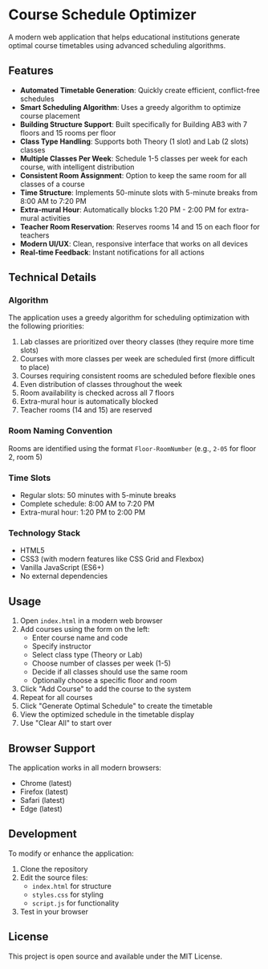 # Course Schedule Optimizer

A modern web application that helps educational institutions generate optimal course timetables using advanced scheduling algorithms.

## Features

- **Automated Timetable Generation**: Quickly create efficient, conflict-free schedules
- **Smart Scheduling Algorithm**: Uses a greedy algorithm to optimize course placement
- **Building Structure Support**: Built specifically for Building AB3 with 7 floors and 15 rooms per floor
- **Class Type Handling**: Supports both Theory (1 slot) and Lab (2 slots) classes
- **Multiple Classes Per Week**: Schedule 1-5 classes per week for each course, with intelligent distribution
- **Consistent Room Assignment**: Option to keep the same room for all classes of a course
- **Time Structure**: Implements 50-minute slots with 5-minute breaks from 8:00 AM to 7:20 PM
- **Extra-mural Hour**: Automatically blocks 1:20 PM - 2:00 PM for extra-mural activities
- **Teacher Room Reservation**: Reserves rooms 14 and 15 on each floor for teachers
- **Modern UI/UX**: Clean, responsive interface that works on all devices
- **Real-time Feedback**: Instant notifications for all actions

## Technical Details

### Algorithm
The application uses a greedy algorithm for scheduling optimization with the following priorities:
1. Lab classes are prioritized over theory classes (they require more time slots)
2. Courses with more classes per week are scheduled first (more difficult to place)
3. Courses requiring consistent rooms are scheduled before flexible ones
4. Even distribution of classes throughout the week
5. Room availability is checked across all 7 floors
6. Extra-mural hour is automatically blocked
7. Teacher rooms (14 and 15) are reserved

### Room Naming Convention
Rooms are identified using the format `Floor-RoomNumber` (e.g., `2-05` for floor 2, room 5)

### Time Slots
- Regular slots: 50 minutes with 5-minute breaks
- Complete schedule: 8:00 AM to 7:20 PM
- Extra-mural hour: 1:20 PM to 2:00 PM

### Technology Stack
- HTML5
- CSS3 (with modern features like CSS Grid and Flexbox)
- Vanilla JavaScript (ES6+)
- No external dependencies

## Usage

1. Open `index.html` in a modern web browser
2. Add courses using the form on the left:
   - Enter course name and code
   - Specify instructor
   - Select class type (Theory or Lab)
   - Choose number of classes per week (1-5)
   - Decide if all classes should use the same room
   - Optionally choose a specific floor and room
3. Click "Add Course" to add the course to the system
4. Repeat for all courses
5. Click "Generate Optimal Schedule" to create the timetable
6. View the optimized schedule in the timetable display
7. Use "Clear All" to start over

## Browser Support

The application works in all modern browsers:
- Chrome (latest)
- Firefox (latest)
- Safari (latest)
- Edge (latest)

## Development

To modify or enhance the application:

1. Clone the repository
2. Edit the source files:
   - `index.html` for structure
   - `styles.css` for styling
   - `script.js` for functionality
3. Test in your browser

## License

This project is open source and available under the MIT License. 